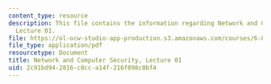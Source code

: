 ```yaml
---
content_type: resource
description: This file contains the information regarding Network and Computer Security,
  Lecture 01.
file: https://ol-ocw-studio-app-production.s3.amazonaws.com/courses/6-857-network-and-computer-security-spring-2014/2c91bd942816c0cca14f216f098c0bf4_MIT6_857S14_Lec01.pdf
file_type: application/pdf
resourcetype: Document
title: Network and Computer Security, Lecture 01
uid: 2c91bd94-2816-c0cc-a14f-216f098c0bf4
---
```


